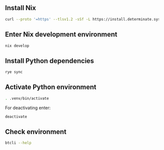 ## Install Nix
```bash
curl --proto '=https' --tlsv1.2 -sSf -L https://install.determinate.systems/nix | sh -s -- install
```

## Enter Nix development environment
```bash
nix develop
```

## Install Python dependencies
```bash
rye sync
```

## Activate Python environment
```bash
. .venv/bin/activate
```

For deactivating enter:
```bash
deactivate
```

## Check environment
```bash
btcli --help
```
